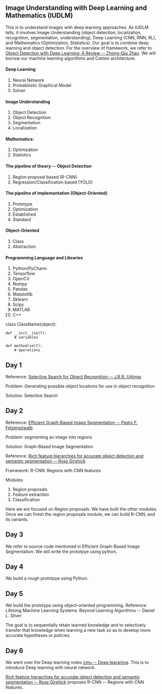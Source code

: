 ## Image Understanding with Deep Learning and Mathematics (IUDLM)
This is to understand images with deep learning approaches. As IUDLM tells, it involves Image Understanding
(object detection, localization, recognition, segmentation, understanding), Deep Learning (CNN, RNN, RL), and Mathematics (Optimization, Statistics). 
Our goal is to combine deep learning and object detection. For the overview of framework,
we refer to [Object Detection with Deep Learning: A Review -- Zhong-Qiu Zhao](https://arxiv.org/abs/1807.05511). We will borrow our machine learning algorithms and Cameo architecture.

#### Deep Learning
  1. Neural Network
  2. Probabilistic Graphical Model
  3. Solver

#### Image Understanding
  1. Object Detection
  2. Object Recognition
  3. Segmentation
  4. Localization

#### Mathematics:
  1. Optimization
  2. Statistics

#### The pipeline of theory -- Object Detection
  1. Region proposal based (R-CNN)
  2. Regression/Classification based (YOLO)
 
#### The pipeline of implementation (Object-Oriented)
  1. Prototype
  2. Optimization
  3. Established
  4. Standard

#### Object-Oriented
  1. Class
  2. Abstraction

#### Programming Language and Libraries
  1. Python/PyCharm
  2. Tensorflow
  3. OpenCV
  4. Numpy
  5. Pandas
  6. Matplotlib
  7. Sklearn
  8. Scipy
  9. MATLAB
  10. C++
  
class ClassName(object):
    
    def __init__(self):
        # variables

    def method(self):
        # operations
  
 
 ## Day 1
 Reference: [Selective Search for Object Recognition -- J.R.R. Uijlings](http://huppelen.nl/publications/selectiveSearchDraft.pdf)
  
 Problem: Generating possible object locations for use in object recognition
  
 Solution:  Selective Search
 
 ## Day 2
 Reference: [Efficient Graph-Based Image Segmentation -- Pedro F. Felzenszwalb](http://people.cs.uchicago.edu/~pff/papers/seg-ijcv.pdf)
 
 Problem: segmenting an image into regions
 
 Solution: Graph-Based Image Segmentation
 
 Reference: [Rich feature hierarchies for accurate object detection and semantic segmentation -- Ross Girshick](https://www.cv-foundation.org/openaccess/content_cvpr_2014/papers/Girshick_Rich_Feature_Hierarchies_2014_CVPR_paper.pdf)
 
 Framework: R-CNN: Regions with CNN features
 
 Modules
  1. Region proposals
  2. Feature extraction
  3. Classification
  
Here we are focused on Region proposals. We have built the other modules. Once we can finish the region proposals module, we can build R-CNN, and its variants.

## Day 3
We refer to source code mentioned in Efficient Graph-Based Image Segmentation. We will write the prototpye using python.

## Day 4
We build a rough prototpye using Python.

## Day 5
We build the prototype using object-oriented programming.
Reference: Lifelong Machine Learning Systems: Beyond Learning Algorithms -- Daniel L. Silver

The goal is to sequentially retain learned knowledge and to selectively transfer that knowledge when learning a new task so as to develop more accurate hypotheses or policies.

## Day 6
We went over the Deep learning notes [cmu -- Deep learaning](http://www.cs.cmu.edu/~bhiksha/courses/deeplearning/Spring.2019/www/).
This is to introduce Deep learning with neural network.

[Rich feature hierarchies for accurate object detection and semantic segmentation -- Ross Girshick](http://www.rossgirshick.info/) proposes R-CNN -- Regions with CNN features.
